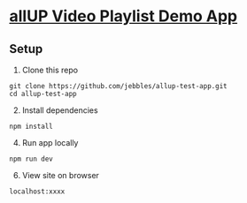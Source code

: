 # [allUP Video Playlist Demo App](https://jebbles.github.io/allup-test-app/)

## Setup

1. Clone this repo
```
git clone https://github.com/jebbles/allup-test-app.git
cd allup-test-app
```
2. Install dependencies 
```
npm install
```
4. Run app locally 
```
npm run dev
```
6. View site on browser
```
localhost:xxxx
```
